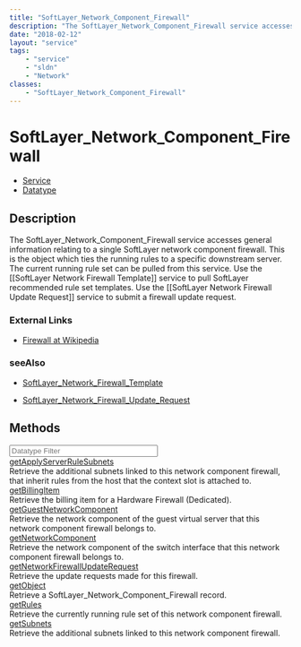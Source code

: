 ```yaml
---
title: "SoftLayer_Network_Component_Firewall"
description: "The SoftLayer_Network_Component_Firewall service accesses general information relating to a single SoftLayer network com... "
date: "2018-02-12"
layout: "service"
tags:
    - "service"
    - "sldn"
    - "Network"
classes:
    - "SoftLayer_Network_Component_Firewall"
---
```

# SoftLayer_Network_Component_Firewall
<div id='service-datatype'>
    <ul id='sldn-reference-tabs'>
    <li id='service'> <a href='/reference/services/SoftLayer_Network_Component_Firewall' >Service</a></li>    <li id='datatype'> <a href='/reference/datatypes/SoftLayer_Network_Component_Firewall' >Datatype</a></li>
    </ul>
</div>

## Description
The SoftLayer_Network_Component_Firewall service accesses general information relating to a single SoftLayer network component firewall.  This is the object which ties the running rules to a specific downstream server. The current running rule set can be pulled from this service. Use the [[SoftLayer Network Firewall Template]] service to pull SoftLayer recommended rule set templates. Use the [[SoftLayer Network Firewall Update Request]] service to submit a firewall update request. 

### External Links


* [Firewall at Wikipedia](http://en.wikipedia.org/wiki/Firewall_(networking))




### seeAlso

* [SoftLayer_Network_Firewall_Template](/reference/datatypes/SoftLayer_Network_Firewall_Template )


* [SoftLayer_Network_Firewall_Update_Request](/reference/datatypes/SoftLayer_Network_Firewall_Update_Request )


        
<div id="properties" class="content">
    <h2>Methods</h2>
    <div class="view-filters">
        <div class="clearfix">
            <div class="search-input-box">
                <input placeholder="Datatype Filter" onkeyup="titleSearch(inputId='edit-combine', divId='method-div', elementClass='method-row')" 
                    type="text" id="edit-combine" value="" size="30" maxlength="128" class="form-text">
            </div>
        </div>
    </div>
    <div id="method-div">
            <div class="method-row">
                        <span class='view-field-title'><a href='/reference/services/SoftLayer_Network_Component_Firewall/getApplyServerRuleSubnets'> getApplyServerRuleSubnets</a> </span>
            <div class='views-field-body'>Retrieve the additional subnets linked to this network component firewall, that inherit rules from the host that the context slot is attached to.</div>
        </div>
            <div class="method-row">
                        <span class='view-field-title'><a href='/reference/services/SoftLayer_Network_Component_Firewall/getBillingItem'> getBillingItem</a> </span>
            <div class='views-field-body'>Retrieve the billing item for a Hardware Firewall (Dedicated).</div>
        </div>
            <div class="method-row">
                        <span class='view-field-title'><a href='/reference/services/SoftLayer_Network_Component_Firewall/getGuestNetworkComponent'> getGuestNetworkComponent</a> </span>
            <div class='views-field-body'>Retrieve the network component of the guest virtual server that this network component firewall belongs to.</div>
        </div>
            <div class="method-row">
                        <span class='view-field-title'><a href='/reference/services/SoftLayer_Network_Component_Firewall/getNetworkComponent'> getNetworkComponent</a> </span>
            <div class='views-field-body'>Retrieve the network component of the switch interface that this network component firewall belongs to.</div>
        </div>
            <div class="method-row">
                        <span class='view-field-title'><a href='/reference/services/SoftLayer_Network_Component_Firewall/getNetworkFirewallUpdateRequest'> getNetworkFirewallUpdateRequest</a> </span>
            <div class='views-field-body'>Retrieve the update requests made for this firewall.</div>
        </div>
            <div class="method-row">
                        <span class='view-field-title'><a href='/reference/services/SoftLayer_Network_Component_Firewall/getObject'> getObject</a> </span>
            <div class='views-field-body'>Retrieve a SoftLayer_Network_Component_Firewall record.</div>
        </div>
            <div class="method-row">
                        <span class='view-field-title'><a href='/reference/services/SoftLayer_Network_Component_Firewall/getRules'> getRules</a> </span>
            <div class='views-field-body'>Retrieve the currently running rule set of this network component firewall.</div>
        </div>
            <div class="method-row">
                        <span class='view-field-title'><a href='/reference/services/SoftLayer_Network_Component_Firewall/getSubnets'> getSubnets</a> </span>
            <div class='views-field-body'>Retrieve the additional subnets linked to this network component firewall.</div>
        </div>
        </div>
</div>

